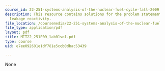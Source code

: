 ```yaml
---
course_id: 22-251-systems-analysis-of-the-nuclear-fuel-cycle-fall-2009
description: This resource contains solutions for the problem statements related to
  leakage reactivity.
file_location: /coursemedia/22-251-systems-analysis-of-the-nuclear-fuel-cycle-fall-2009/e7ee092601e1df781e5ccb0dbac53439_MIT22_251F09_lab01sol.pdf
file_type: application/pdf
layout: pdf
title: MIT22_251F09_lab01sol.pdf
type: course
uid: e7ee092601e1df781e5ccb0dbac53439

---
```

None